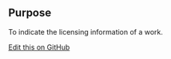 ## Purpose

To indicate the licensing information of a work.

[Edit this on GitHub](https://github.com/wellcometrust/wellcomecollection.org/edit/master/common/views/components/License/README.md)
